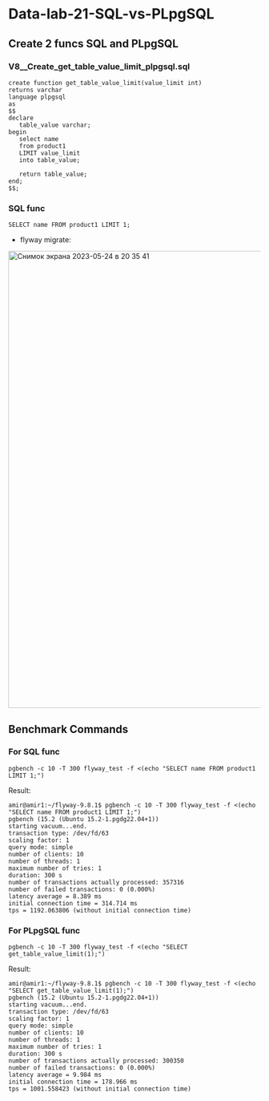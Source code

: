 # Data-lab-21-SQL-vs-PLpgSQL

## Create 2 funcs SQL and PLpgSQL

### V8__Create_get_table_value_limit_plpgsql.sql

```
create function get_table_value_limit(value_limit int)
returns varchar
language plpgsql
as
$$
declare
   table_value varchar;
begin
   select name
   from product1
   LIMIT value_limit
   into table_value;

   return table_value;
end;
$$;
```

### SQL func

```
SELECT name FROM product1 LIMIT 1;
```

* flyway migrate:

<img width="912" alt="Снимок экрана 2023-05-24 в 20 35 41" src="https://github.com/Amir-Gaifullin/Data-lab-21-SQL-vs-PLpgSQL/assets/47780452/9b296ef0-0c86-4140-96eb-a53261a35ce3">


## Benchmark Commands

### For SQL func

```
pgbench -c 10 -T 300 flyway_test -f <(echo "SELECT name FROM product1 LIMIT 1;")
```

Result:

```
amir@amir1:~/flyway-9.8.1$ pgbench -c 10 -T 300 flyway_test -f <(echo "SELECT name FROM product1 LIMIT 1;")
pgbench (15.2 (Ubuntu 15.2-1.pgdg22.04+1))
starting vacuum...end.
transaction type: /dev/fd/63
scaling factor: 1
query mode: simple
number of clients: 10
number of threads: 1
maximum number of tries: 1
duration: 300 s
number of transactions actually processed: 357316
number of failed transactions: 0 (0.000%)
latency average = 8.389 ms
initial connection time = 314.714 ms
tps = 1192.063806 (without initial connection time)
```


### For PLpgSQL func

```
pgbench -c 10 -T 300 flyway_test -f <(echo "SELECT get_table_value_limit(1);")
```

Result:

```
amir@amir1:~/flyway-9.8.1$ pgbench -c 10 -T 300 flyway_test -f <(echo "SELECT get_table_value_limit(1);")
pgbench (15.2 (Ubuntu 15.2-1.pgdg22.04+1))
starting vacuum...end.
transaction type: /dev/fd/63
scaling factor: 1
query mode: simple
number of clients: 10
number of threads: 1
maximum number of tries: 1
duration: 300 s
number of transactions actually processed: 300350
number of failed transactions: 0 (0.000%)
latency average = 9.984 ms
initial connection time = 178.966 ms
tps = 1001.558423 (without initial connection time)
```
